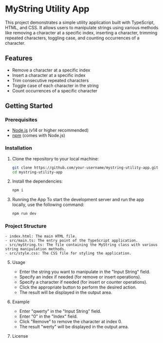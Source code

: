 # MyString Utility App

This project demonstrates a simple utility application built with TypeScript, HTML, and CSS. It allows users to manipulate strings using various methods like removing a character at a specific index, inserting a character, trimming repeated characters, toggling case, and counting occurrences of a character.

## Features

- Remove a character at a specific index
- Insert a character at a specific index
- Trim consecutive repeated characters
- Toggle case of each character in the string
- Count occurrences of a specific character

## Getting Started

### Prerequisites

- [Node.js](https://nodejs.org/en/download/) (v14 or higher recommended)
- [npm](https://www.npmjs.com/get-npm) (comes with Node.js)

### Installation

1. Clone the repository to your local machine:

   ```sh
   git clone https://github.com/your-username/mystring-utility-app.git
   cd mystring-utility-app

2. Install the dependencies:
    ```sh
    npm i

3. Running the App To start the development server and run the app locally, use the following command:
    ```sh
    npm run dev

### Project Structure
    - index.html: The main HTML file.
    - src/main.ts: The entry point of the TypeScript application.
    - src/myString.ts: The file containing the MyString class with various string manipulation methods.
    - src/style.css: The CSS file for styling the application.

5. Usage
    - Enter the string you want to manipulate in the "Input String" field.
    - Specify an index if needed (for remove or insert operations).
    - Specify a character if needed (for insert or counter operations).
    - Click the appropriate button to perform the desired action.
    - The result will be displayed in the output area.

6. Example
    - Enter "qwerty" in the "Input String" field.
    - Enter "0" in the "Index" field.
    - Click "Remove" to remove the character at index 0.
    - The result "werty" will be displayed in the output area.

7. License
    
